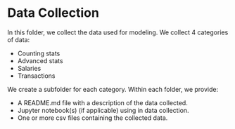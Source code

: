 # Data Collection

In this folder, we collect the data used for modeling. We collect 4 categories
of data:

- Counting stats
- Advanced stats
- Salaries
- Transactions

We create a subfolder for each category. Within each folder, we provide:

- A README.md file with a description of the data collected.
- Jupyter notebook(s) (if applicable) using in data collection.
- One or more csv files containing the collected data.
